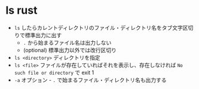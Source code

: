 # ls rust

- `ls` したらカレントディレクトリのファイル・ディレクトリ名をタブ文字区切りで標準出力に出す
  - `.` から始まるファイル名は出力しない
  - (optional) 標準出力以外では改行区切り
- `ls <directory>` ディレクトリを指定
- `ls <file>` ファイルが存在していればそれを表示し、存在しなければ `No such file or directory` で exit 1
- `-a` オプション - `.` で始まるファイル・ディレクトリ名も出力する
